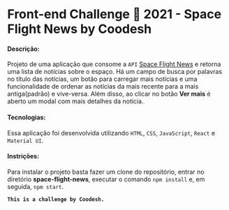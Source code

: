 # Front-end Challenge 🏅 2021 - Space Flight News by Coodesh

#### Descrição:
Projeto de uma aplicação que consome a `API` [Space Flight News](https://api.spaceflightnewsapi.net/v3/documentation) e retorna uma lista de notícias sobre o espaço. Há um campo de busca por palavras no título das notícias, um botão para carregar mais notícias e uma funcionalidade de ordenar as notícias da mais recente para a mais antiga(padrão) e vive-versa. Além disso, ao clicar no botão **Ver mais** é aberto um modal com mais detalhes da notícia.

#### Tecnologias:
Essa aplicação foi desenvolvida utilizando `HTML`, `CSS`, `JavaScript`, `React` e `Material UI`.

#### Instrições:
Para instalar o projeto basta fazer um clone do repositório, entrar no diretório **space-flight-news**, executar o comando `npm install` e, em seguida, `npm start`.

**`This is a challenge by Coodesh.`**
